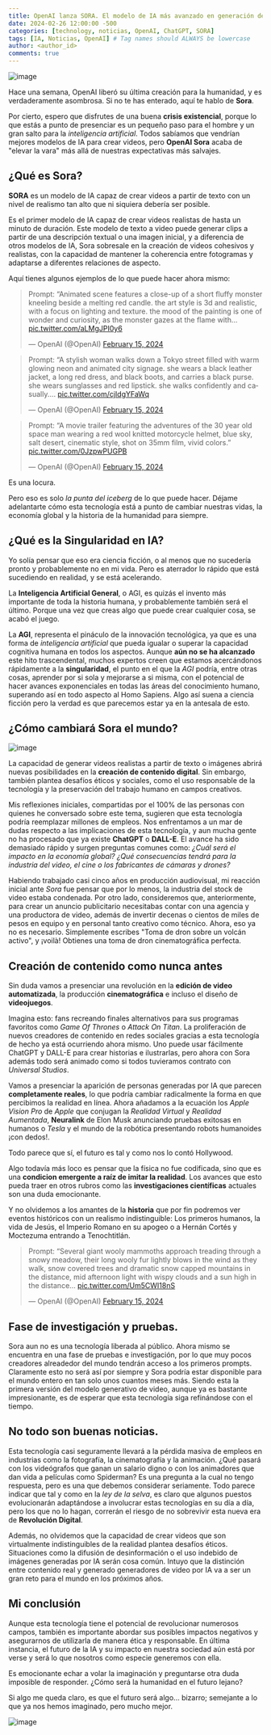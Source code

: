 ```yaml
---
title: OpenAI lanza SORA. El modelo de IA más avanzado en generación de video. 
date: 2024-02-26 12:00:00 -500
categories: [technology, noticias, OpenAI, ChatGPT, SORA] 
tags: [IA, Noticias, OpenAI] # Tag names should ALWAYS be lowercase
author: <author_id>
comments: true
---
```

![image](/assets/img/Videos%20generados%20con%20Sora.webp)

Hace una semana, OpenAI liberó su última creación para la humanidad, y es verdaderamente asombrosa. Si no te has enterado, aquí te hablo de **Sora**. 

Por cierto, espero que disfrutes de una buena **crisis existencial**, porque lo que estás a punto de presenciar es un pequeño paso para el hombre y un gran salto para la *inteligencia artificial*. Todos sabíamos que vendrían mejores modelos de IA para crear videos, pero **OpenAI Sora** acaba de "elevar la vara" más allá de nuestras expectativas más salvajes.

## ¿Qué es Sora?

**SORA** es un modelo de IA capaz de crear videos a partir de texto con un nivel de realismo tan alto que ni siquiera debería ser posible.

Es el primer modelo de IA capaz de crear videos realistas de hasta un minuto de duración. Este modelo de texto a video puede generar clips a partir de una descripción textual o una imagen inicial, y a diferencia de otros modelos de IA, Sora sobresale en la creación de videos cohesivos y realistas, con la capacidad de mantener la coherencia entre fotogramas y adaptarse a diferentes relaciones de aspecto.

Aquí tienes algunos ejemplos de lo que puede hacer ahora mismo:

<blockquote class="twitter-tweet" data-media-max-width="560"><p lang="en" dir="ltr">Prompt: “Animated scene features a close-up of a short fluffy monster kneeling beside a melting red candle. the art style is 3d and realistic, with a focus on lighting and texture. the mood of the painting is one of wonder and curiosity, as the monster gazes at the flame with… <a href="https://t.co/aLMgJPI0y6">pic.twitter.com/aLMgJPI0y6</a></p>&mdash; OpenAI (@OpenAI) <a href="https://twitter.com/OpenAI/status/1758192964222988506?ref_src=twsrc%5Etfw">February 15, 2024</a></blockquote> <script async src="https://platform.twitter.com/widgets.js" charset="utf-8"></script>

<blockquote class="twitter-tweet" data-media-max-width="560"><p lang="en" dir="ltr">Prompt: “A stylish woman walks down a Tokyo street filled with warm glowing neon and animated city signage. she wears a black leather jacket, a long red dress, and black boots, and carries a black purse. she wears sunglasses and red lipstick. she walks confidently and casually.… <a href="https://t.co/cjIdgYFaWq">pic.twitter.com/cjIdgYFaWq</a></p>&mdash; OpenAI (@OpenAI) <a href="https://twitter.com/OpenAI/status/1758192965703647443?ref_src=twsrc%5Etfw">February 15, 2024</a></blockquote> <script async src="https://platform.twitter.com/widgets.js" charset="utf-8"></script>

<blockquote class="twitter-tweet" data-media-max-width="560"><p lang="en" dir="ltr">Prompt: “A movie trailer featuring the adventures of the 30 year old space man wearing a red wool knitted motorcycle helmet, blue sky, salt desert, cinematic style, shot on 35mm film, vivid colors.” <a href="https://t.co/0JzpwPUGPB">pic.twitter.com/0JzpwPUGPB</a></p>&mdash; OpenAI (@OpenAI) <a href="https://twitter.com/OpenAI/status/1758192961496760376?ref_src=twsrc%5Etfw">February 15, 2024</a></blockquote> <script async src="https://platform.twitter.com/widgets.js" charset="utf-8"></script>


Es una locura. 

Pero eso es solo *la punta del iceberg* de lo que puede hacer. Déjame adelantarte cómo esta tecnología está a punto de cambiar nuestras vidas, la economía global y la historia de la humanidad para siempre.

## ¿Qué es la Singularidad en IA? 

Yo solía pensar que eso era ciencia ficción, o al menos que no sucedería pronto y probablemente no en mi vida. Pero es aterrador lo rápido que está sucediendo en realidad, y se está acelerando.  

La **Inteligencia Artificial General**, o AGI, es quizás el invento más importante de toda la historia humana, y probablemente también será el último. Porque una vez que creas algo que puede crear cualquier cosa, se acabó el juego.

La **AGI**, representa el pináculo de la innovación tecnológica, ya que es una forma de *inteligencia artificial* que pueda igualar o superar la capacidad cognitiva humana en todos los aspectos. Aunque **aún no se ha alcanzado** este hito trascendental, muchos expertos creen que estamos acercándonos rápidamente a la **singularidad**, el punto en el que la *AGI* podría, entre otras cosas, aprender por si sola y mejorarse a si misma, con el potencial de hacer avances exponenciales en todas las áreas del conocimiento humano, superando así en todo aspecto al Homo Sapiens. Algo así suena a ciencia ficción pero la verdad es que parecemos estar ya en la antesala de esto. 


## ¿Cómo cambiará Sora el mundo?

![image](/assets/img/DALL·E%202024-02-26%2012.39.09%20-%20Visualize%20a%20futuristic%20scene%20in%20a%20wide%2016_9%20format%20where%20AI-generated%20people%20who%20look%20completely%20real%20are%20interacting%20within%20a%20dynamic,%20mixed%20real.webp)

La capacidad de generar videos realistas a partir de texto o imágenes abrirá nuevas posibilidades en la **creación de contenido digital**. Sin embargo, también plantea desafíos éticos y sociales, como el uso responsable de la tecnología y la preservación del trabajo humano en campos creativos.

Mis reflexiones iniciales, compartidas por el 100% de las personas con quienes he conversado sobre este tema, sugieren que esta tecnología podría reemplazar millones de empleos. Nos enfrentamos a un mar de dudas respecto a las implicaciones de esta tecnología, y aun mucha gente no ha procesado que ya existe **ChatGPT** o **DALL-E**. El avance ha sido demasiado rápido y surgen preguntas comunes como: *¿Cuál será el impacto en la economía global?* *¿Qué consecuencias tendrá para la industria del video, el cine o los fabricantes de cámaras y drones?*

Habiendo trabajado casi cinco años en producción audiovisual, mi reacción inicial ante *Sora* fue pensar que por lo menos, la industria del stock de video estaba condenada. Por otro lado, consideremos que, anteriormente, para crear un anuncio publicitario necesitabas contar con una agencia y una productora de video, además de invertir decenas o cientos de miles de pesos en equipo y en personal tanto creativo como técnico. Ahora, eso ya no es necesario. Simplemente escribes "Toma de dron sobre un volcán activo", y ¡voilà! Obtienes una toma de dron cinematográfica perfecta.

## Creación de contenido como nunca antes

Sin duda vamos a presenciar una revolución en la **edición de video automatizada**, la producción **cinematográfica** e incluso el diseño de **videojuegos**. 

Imagina esto: fans recreando finales alternativos para sus programas favoritos como *Game Of Thrones* o *Attack On Titan*. La proliferación de nuevos creadores de contenido en redes sociales gracias a esta tecnología de hecho ya está ocurriendo ahora mismo. Uno puede usar fácilmente ChatGPT y DALL-E para crear historias e ilustrarlas, pero ahora con Sora además todo será animado como si todos tuvieramos contrato con *Universal Studios*. 

Vamos a presenciar la aparición de personas generadas por IA que parecen **completamente reales**, lo que podría cambiar radicalmente la forma en que percibimos la realidad en línea. Ahora añadamos a la ecuación los *Apple Vision Pro* de *Apple* que conjugan la *Realidad Virtual* y *Realidad Aumentada*, **Neuralink** de Elon Musk anunciando pruebas exitosas en humanos o *Tesla* y el mundo de la robótica presentando robots humanoides ¡con dedos!. 

Todo parece que sí, el futuro es tal y como nos lo contó Hollywood. 

Algo todavía más loco es pensar que la física no fue codificada, sino que es una **condicion emergente a raíz de imitar la realidad**. Los avances que esto pueda traer en otros rubros como las **investigaciones científicas** actuales son una duda emocionante. 

Y no olvidemos a los amantes de la **historia** que por fin podremos ver eventos históricos con un realismo indistinguible: Los primeros humanos, la vida de Jesús, el Imperio Romano en su apogeo o a Hernán Cortés y Moctezuma entrando a Tenochtitlán. 

<blockquote class="twitter-tweet" data-media-max-width="560"><p lang="en" dir="ltr">Prompt: “Several giant wooly mammoths approach treading through a snowy meadow, their long wooly fur lightly blows in the wind as they walk, snow covered trees and dramatic snow capped mountains in the distance, mid afternoon light with wispy clouds and a sun high in the distance… <a href="https://t.co/Um5CWI18nS">pic.twitter.com/Um5CWI18nS</a></p>&mdash; OpenAI (@OpenAI) <a href="https://twitter.com/OpenAI/status/1758192960116785459?ref_src=twsrc%5Etfw">February 15, 2024</a></blockquote> <script async src="https://platform.twitter.com/widgets.js" charset="utf-8"></script>


## Fase de investigación y pruebas.

Sora aun no es una tecnología liberada al público. Ahora mismo se encuentra en una fase de pruebas e investigación, por lo que muy pocos creadores alreadedor del mundo tendrán acceso a los primeros prompts. Claramente esto no será así por siempre y Sora podría estar disponible para el mundo entero en tan solo unos cuantos meses más. Siendo esta la primera versión del modelo generativo de video, aunque ya es bastante impresionante, es de esperar que esta tecnología siga refinándose con el tiempo. 

## No todo son buenas noticias. 

Esta tecnología casi seguramente llevará a la pérdida masiva de empleos en industrias como la fotografía, la cinematografía y la animación. ¿Qué pasará con los videógrafos que ganan un salario digno o con los animadores que dan vida a películas como Spiderman? Es una pregunta a la cual no tengo respuesta, pero es una que debemos considerar seriamente. Todo parece indicar que tal y como en la *ley de la selva*, es claro que algunos puestos evolucionarán adaptándose a involucrar estas tecnologías en su día a día, pero los que no lo hagan, correrán el riesgo de no sobrevivir esta nueva era de **Revolución Digital**. 

Además, no olvidemos que la capacidad de crear videos que son virtualmente indistinguibles de la realidad plantea desafíos éticos. Situaciones como la difusión de desinformación o el uso indebido de imágenes generadas por IA serán cosa común. Intuyo que la distinción entre contenido real y generado generadores de video por IA va a ser un gran reto para el mundo en los próximos años. 

## Mi conclusión

Aunque esta tecnología tiene el potencial de revolucionar numerosos campos, también es importante abordar sus posibles impactos negativos y asegurarnos de utilizarla de manera ética y responsable. En última instancia, el futuro de la IA y su impacto en nuestra sociedad aún está por verse y será lo que nosotros como especie generemos con ella. 

Es emocionante echar a volar la imaginación y preguntarse otra duda imposible de responder. ¿Cómo será la humanidad en el futuro lejano?

Si algo me queda claro, es que el futuro será algo... bizarro; semejante a lo que ya nos hemos imaginado, pero mucho mejor.  

![image](/assets/img/future%20technologi.webp)
